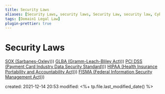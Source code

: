 ```yaml
---
title: Security Laws
aliases: [Security Laws, security laws, Security Law, security law, Cybersecurity Laws, cybersecurity laws, Cybersecurity Law, cybersecurity law]
tags: [Domain1 Legal Law]
plugin-prettier: true
---
```


# Security Laws

[SOX (Sarbanes-Oxley)](Sarbanes-Oxley)))
[GLBA (Gramm-Leach-Bliley Act)](Gramm-Leach-Bliley-Act)))
[PCI DSS (Payment Card Industry Data Security Standard)](Payment-Card-Industry-Data-Security-Standard)))
[HIPAA (Health Insurance Portability and Accountability Act)](Health-Insurance-Portability-and-Accountability-Act)))
[FISMA (Federal Information Security Management Act)](Federal-Information-Security-Management-Act)))

created: 2021-12-14 20:53
modified: <%+ tp.file.last_modified_date() %>
